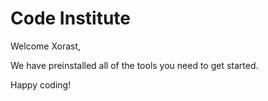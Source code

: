 # Code Institute

Welcome Xorast,

We have preinstalled all of the tools you need to get started.

Happy coding!